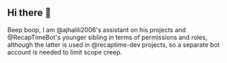 ## Hi there 👋

Beep boop, I am @ajhalili2006's assistant on his projects and @RecapTimeBot's younger sibling in terms of permissions and roles,
although the latter is used in @recaptime-dev projects, so a separate bot account is needed to limit scope creep.
